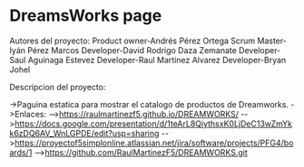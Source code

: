 # DreamsWorks page
Autores del proyecto:
Product owner-Andrés Pérez Ortega
Scrum Master-Iyán Pérez Marcos
Developer-David Rodrigo Daza Zemanate
Developer-Saul Aguinaga Estevez
Developer-Raul Martinez Alvarez
Developer-Bryan Johel

Descripcion del proyecto:

->Paguina estatica para mostrar el catalogo de productos de Dreamworks.
->Enlaces:
-->https://raulmartinezf5.github.io/DREAMWORKS/
-->https://docs.google.com/presentation/d/1teArL8QiythsxK0LjDeC13wZmYkk6zDQ6AV_WnLGPDE/edit?usp=sharing
-->https://proyectof5simplonline.atlassian.net/jira/software/projects/PFG4/boards/1
-->https://github.com/RaulMartinezF5/DREAMWORKS.git